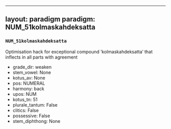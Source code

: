 
---
layout: paradigm
paradigm: NUM_51kolmaskahdeksatta
---
### ` NUM_51kolmaskahdeksatta `

Optimisation hack for exceptional compound ’kolmaskahdeksatta’ that inflects in all parts with agreement
* grade_dir: weaken
* stem_vowel: None
* kotus_av: None
* pos: NUMERAL
* harmony: back
* upos: NUM
* kotus_tn: 51
* plurale_tantum: False
* clitics: False
* possessive: False
* stem_diphthong: None
